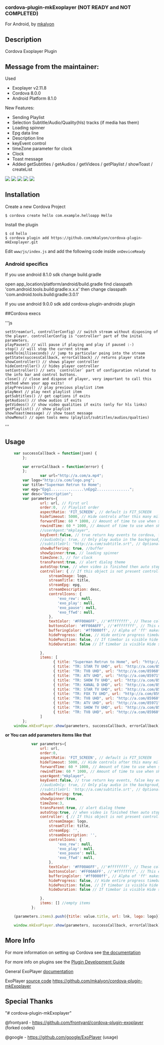 ### cordova-plugin-mkExoplayer (NOT READY and NOT COMPLETED)

For Android, by [mkalyon](https://github.com/mkalyon)

## Description

Cordova Exoplayer Plugin

## Message from the maintainer:

Used 

- Exoplayer v2.11.8
- Cordova 8.0.0
- Android Platform 8.1.0

New Features:

- Sending Playlist
- Selection Subtitle/Audio/Quality(hls) tracks (if media has them)
- Loading spinner
- Epg data line
- Description line
- keyEvent control
- timeZone parameter for clock
- Clock
- Toast message
- Added getSubtitles / getAudios / getVideos / getPlaylist / showToast / createList 


<img src="https://raw.githubusercontent.com/mkalyon/screenshoots/master/1a.png" >
<img src="https://raw.githubusercontent.com/mkalyon/screenshoots/master/2a.png" >
<img src="https://raw.githubusercontent.com/mkalyon/screenshoots/master/3a.png" >
<img src="https://raw.githubusercontent.com/mkalyon/screenshoots/master/4a.png" >
<img src="https://raw.githubusercontent.com/mkalyon/screenshoots/master/5a.png" >

## Installation

Create a new Cordova Project

    $ cordova create hello com.example.helloapp Hello
    
Install the plugin

    $ cd hello
    $ cordova plugin add https://github.com/mkalyon/cordova-plugin-mkExoplayer.git
    

Edit `www/js/index.js` and add the following code inside `onDeviceReady`


### Android specifics

If you use android 8.1.0 sdk change build.gradle

open app_location/platform/android/build.gradle
find classpath 'com.android.tools.build:gradle:x.x.x' then change
classpath 'com.android.tools.build:gradle:3.0.1'

If you use android 9.0.0 sdk add cordova-plugin-androidx plugin

##Cordova execs

'''js

    setStream(url, controllerConfig) // switch stream without disposing of the player. controllerConfig is "controller" part of the inital parameters. 
    playPause() // will pause if playing and play if paused :-)
    stop() // will stop the current stream
    seekTo(milliseconds) // jump to particular poing into the stream
    getState(successCallback, errorCallback) // returns player state
    showController() // shows player controller
    hideController() // hides player controller
    setController() // sets `controller` part of configuration related to the info bar and control buttons.
    close() // close and dispose of player, very important to call this method when your app exits!
    playPrevious() // play previous playlist item
    playNext // play next playlist item
    getSubtitles() // get captions if exits
    getAudios() // show audios if exits
    getVideos() // show video qualities if exits (only for hls links)
    getPlaylist() // show playlist 
    showToast(message) // show toast message 
    showMenu() // open tools menu (playlist/subtitles/audios/qualties)

'''

## Usage
```js
	var successCallback = function(json) {
    	};

    	var errorCallback = function(error) {
    	};
                var url="http://a.com/a.mp4";
		var logo="http://a.com/logo.png";
		var title="Superman Retrun to Home";
		var epg="Epg1...............\nEpg2...............";
		var desc="Description";
		var parameters={
				url: url, // First url
				order:0,  // Playlist order
				aspectRatio: 'FIT_SCREEN', // default is FIT_SCREEN
				hideTimeout: 5000, // Hide controls after this many milliseconds, default is 5 sec
				forwardTime: 60 * 1000, // Amount of time to use when skipping forward, default is 1 min
				rewindTime: 60 * 1000, // Amount of time to use when skipping backward, default is 1 min
				//userAgent:"mkplayer",
				keyEvent:false, // true return key events to cordova, false key event using player
				//audioOnly: true, // Only play audio in the backgroud, default is false.
				//subtitleUrl: "http://a.com/subtitle.srt", // Optional subtitle url
				showBuffering: true, //buffer
				showSpinner:true, // loading spinner
				timeZone:3, // for clock
				transParent:true, // alert dialog theme
				autoStop:true, // when video is finished then auto stop video
				controller: { // If this object is not present controller will not be visible
					streamImage: logo,
					streamTitle: title,
					streamEpg: epg,
					streamDescription: desc,
					controlIcons: {
						'exo_rew': null, 
						'exo_play': null,
						'exo_pause': null,
						'exo_ffwd': null,
					},
					textColor: '#FF00A6FF', //'#ffffffff', // These colors can be any valid Android color
					buttonsColor: '#FF00A6FF', //'#ffffffff', // This example uses hex values including alpha (first byte)
					bufferingColor: '#ff0000ff', // Alpha of 'ff' makes it 100% opaque
					hideProgress: false, // Hide entire progress timebar
					hidePosition: false, // If timebar is visible hide current position from it
					hideDuration: false // If timebar is visible Hide stream duration from it

				},
				items: [
				      { title: "Superman Retrun to Home", url: "http://a.com/a.mp4", logo: "http://a.com/logo.png" },
				      { title: "TR: STAR TV UHD", url: "http://a.com/85977", logo: "http://a.com/star.png" },
				      { title: "TR: TV8 UHD", url: "http://a.com/85960", logo: "http://a.com/tv8.png" },
				      { title: "TR: ATV UHD", url: "http://a.com/85971", logo: "http://a.com/atvhd.png" },
				      { title: "TR: SHOW TV UHD", url: "http://a.com/85976", logo: "http://a.com/showhd.png" },
				      { title: "TR: KANAL D UHD", url: "http://a.com/85975", logo: "http://a.com/kanaldhd.png" },
				      { title: "TR: STAR TV UHD", url: "http://a.com/85977", logo: "http://a.com/star.png" },
				      { title: "TR: FOX TV UHD", url: "http://a.com/85973", logo: "http://a.com/foxhd2.png" },
				      { title: "TR: TV8 UHD", url: "http://a.com/85960", logo: "http://a.com/tv8.png" },
				      { title: "TR: ATV UHD", url: "http://a.com/85971", logo: "http://a.com/atvhd.png" },
				      { title: "TR: SHOW TV UHD", url: "http://a.com/85976", logo: "http://a.com/showhd.png" },                    
				      { title: "TR: TV8 UHD", url: "http://a.com/85960", logo: "http://a.com/tv8.png" }
				]
		};
	window.mkExoPlayer.show(parameters, successCallback, errorCallback);
```
**or You can add parameters items like that**
```js
			var parameters={
				url: url,
				order:0,
				aspectRatio: 'FIT_SCREEN', // default is FIT_SCREEN
				hideTimeout: 5000, // Hide controls after this many milliseconds, default is 5 sec
				forwardTime: 60 * 1000, // Amount of time to use when skipping forward, default is 1 min
				rewindTime: 60 * 1000, // Amount of time to use when skipping backward, default is 1 min
				userAgent:"mkplayer",
				keyEvent:false, // true return key events, false key event using player
				//audioOnly: true, // Only play audio in the backgroud, default is false.
				//subtitleUrl: 'http://a.com/subtitle.srt', // Optional subtitle url
				showBuffering: true,
				showSpinner:true,
				timeZone:3,
				transParent:true, // alert dialog theme
				autoStop:true, // when video is finished then auto stop video
				controller: { // If this object is not present controller will not be visible
					streamImage: logo,
					streamTitle: title,
					streamEpg: '',
					streamDescription: '',
					controlIcons: {
						'exo_rew': null, 
						'exo_play': null,
						'exo_pause': null,
						'exo_ffwd': null,
					},
					textColor: '#FF00A6FF', //'#ffffffff', // These colors can be any valid Android color
					buttonsColor: '#FF00A6FF', //'#ffffffff', // This example uses hex values including alpha (first byte)
					bufferingColor: '#ff0000ff', // Alpha of 'ff' makes it 100% opaque
					hideProgress: false, // Hide entire progress timebar
					hidePosition: false, // If timebar is visible hide current position from it
					hideDuration: false // If timebar is visible Hide stream duration from it

				},
				items: [] //empty items
			};	

	(parameters.items).push({title: value.title, url: lnk, logo: logo}); // use loop for all links

	window.mkExoPlayer.show(parameters, successCallback, errorCallback);
```
## More Info

For more information on setting up Cordova see [the documentation](http://cordova.apache.org/docs/en/latest/guide/cli/index.html)

For more info on plugins see the [Plugin Development Guide](http://cordova.apache.org/docs/en/latest/guide/hybrid/plugins/index.html)

General ExoPlayer [documentation](https://google.github.io/ExoPlayer/)

ExoPlayer [source code](https://github.com/google/ExoPlayer)
https://github.com/mkalyon/cordova-plugin-mkExoplayer

## Special Thanks

"# cordova-plugin-mkExoplayer"

@frontyard - https://github.com/frontyard/cordova-plugin-exoplayer (forked codes)

@google - https://github.com/google/ExoPlayer (usage)
